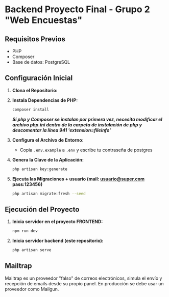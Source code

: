 # Backend Proyecto Final - Grupo 2 "Web Encuestas" 

## Requisitos Previos

- PHP
- Composer
- Base de datos: PostgreSQL

## Configuración Inicial

1. **Clona el Repositorio:**

2. **Instala Dependencias de PHP:**
    ```bash
    composer install
    ```
    ***Si php y Composer se instalan por primera vez, necesita modificar el archivo php.ini dentro de la carpeta de instalación de php y descomentar la línea 941 'extension=fileinfo'***

3. **Configura el Archivo de Entorno:**
    - Copia `.env.example` a `.env` y escribe tu contraseña de postgres 

4. **Genera la Clave de la Aplicación:**
    ```bash
    php artisan key:generate
    ```

5. **Ejecuta las Migraciones + usuario (mail: usuario@super.com pass:123456)**
    ```bash
    php artisan migrate:fresh --seed
    ```

## Ejecución del Proyecto

1. **Inicia servidor en el proyecto FRONTEND:**
    ```bash
    npm run dev
    ```

2. **Inicia servidor backend (este repositorio):**
    ```bash
    php artisan serve
    ```

## Mailtrap

Mailtrap es un proveedor "falso" de correos electrónicos, simula el envío y recepción de emails desde su propio panel. En producción se debe usar un proveedor como Mailgun.
